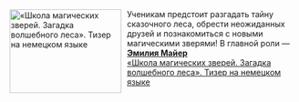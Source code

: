 <!--2025-01-05 11:00:12-->
<div class="yb">
  <div class="rss smaller1 kino_kino"><a href="https://www.kino-teatr.ru/video/44964/" title="«Школа магических зверей. Загадка волшебного леса». Тизер на немецком языке"><img src="https://www.kino-teatr.ru/video/4/6/44964/poster.jpg" width="196" height="147" align="left" hspace="5" style="margin: 0px 10px 0px 5px" alt="«Школа магических зверей. Загадка волшебного леса». Тизер на немецком языке"/></a>Ученикам предстоит разгадать тайну сказочного леса, обрести неожиданных друзей и познакомиться с новыми магическими зверями&#33; В главной роли — <a href=https://www.kino-teatr.ru/kino/acter/w/euro/619151/works/ target=_blank><strong>Эмилия Майер</strong></a> <br><a class="light" href="https://www.kino-teatr.ru/video/44964/">«Школа магических зверей. Загадка волшебного леса». Тизер на немецком языке</a></div>
</div>
